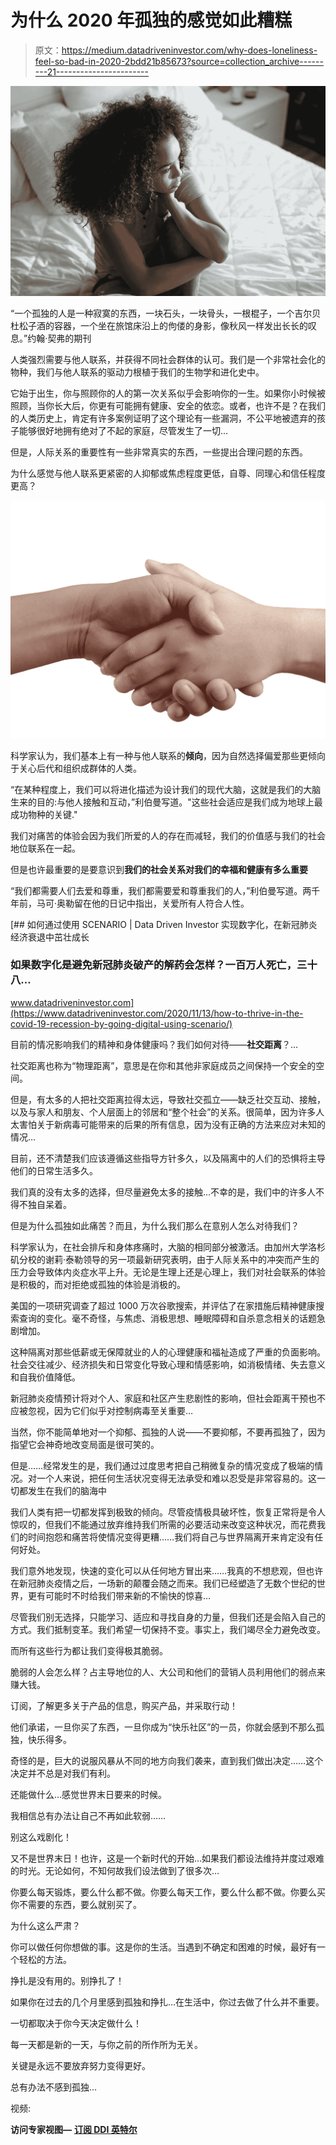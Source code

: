 # 为什么 2020 年孤独的感觉如此糟糕

> 原文：<https://medium.datadriveninvestor.com/why-does-loneliness-feel-so-bad-in-2020-2bdd21b85673?source=collection_archive---------21----------------------->

![](img/0a0d4ec979bbdb71789ebb2f21a9c6f5.png)

“一个孤独的人是一种寂寞的东西，一块石头，一块骨头，一根棍子，一个吉尔贝杜松子酒的容器，一个坐在旅馆床沿上的佝偻的身影，像秋风一样发出长长的叹息。”约翰·契弗的期刊

人类强烈需要与他人联系，并获得不同社会群体的认可。我们是一个非常社会化的物种，我们与他人联系的驱动力根植于我们的生物学和进化史中。

它始于出生，你与照顾你的人的第一次关系似乎会影响你的一生。如果你小时候被照顾，当你长大后，你更有可能拥有健康、安全的依恋。或者，也许不是？在我们的人类历史上，肯定有许多案例证明了这个理论有一些漏洞，不公平地被遗弃的孩子能够很好地拥有绝对了不起的家庭，尽管发生了一切…

但是，人际关系的重要性有一些非常真实的东西，一些提出合理问题的东西。

为什么感觉与他人联系更紧密的人抑郁或焦虑程度更低，自尊、同理心和信任程度更高？

![](img/8692883e2a90afd75d4bf0f2fa70b70b.png)

科学家认为，我们基本上有一种与他人联系的**倾向**，因为自然选择偏爱那些更倾向于关心后代和组织成群体的人类。

“在某种程度上，我们可以将进化描述为设计我们的现代大脑，这就是我们的大脑生来的目的:与他人接触和互动，”利伯曼写道。"这些社会适应是我们成为地球上最成功物种的关键."

我们对痛苦的体验会因为我们所爱的人的存在而减轻，我们的价值感与我们的社会地位联系在一起。

但是也许最重要的是要意识到**我们的社会关系对我们的幸福和健康有多么重要**

“我们都需要人们去爱和尊重，我们都需要爱和尊重我们的人，”利伯曼写道。两千年前，马可·奥勒留在他的日记中指出，关爱所有人符合人性。

[](https://www.datadriveninvestor.com/2020/11/13/how-to-thrive-in-the-covid-19-recession-by-going-digital-using-scenario/) [## 如何通过使用 SCENARIO | Data Driven Investor 实现数字化，在新冠肺炎经济衰退中茁壮成长

### 如果数字化是避免新冠肺炎破产的解药会怎样？一百万人死亡，三十八…

www.datadriveninvestor.com](https://www.datadriveninvestor.com/2020/11/13/how-to-thrive-in-the-covid-19-recession-by-going-digital-using-scenario/) 

目前的情况影响我们的精神和身体健康吗？我们如何对待——**社交距离**？…

社交距离也称为“物理距离”，意思是在你和其他非家庭成员之间保持一个安全的空间。

但是，有太多的人把社交距离拉得太远，导致社交孤立——缺乏社交互动、接触，以及与家人和朋友、个人层面上的邻居和“整个社会”的关系。很简单，因为许多人太害怕关于新病毒可能带来的后果的所有信息，因为没有正确的方法来应对未知的情况…

目前，还不清楚我们应该遵循这些指导方针多久，以及隔离中的人们的恐惧将主导他们的日常生活多久。

我们真的没有太多的选择，但尽量避免太多的接触…不幸的是，我们中的许多人不得不独自呆着。

但是为什么孤独如此痛苦？而且，为什么我们那么在意别人怎么对待我们？

科学家认为，在社会排斥和身体疼痛时，大脑的相同部分被激活。由加州大学洛杉矶分校的谢莉·泰勒领导的另一项最新研究表明，由于人际关系中的冲突而产生的压力会导致体内炎症水平上升。无论是生理上还是心理上，我们对社会联系的体验是积极的，而对拒绝或孤独的体验是消极的。

美国的一项研究调查了超过 1000 万次谷歌搜索，并评估了在家措施后精神健康搜索查询的变化。毫不奇怪，与焦虑、消极思想、睡眠障碍和自杀意念相关的话题急剧增加。

这种隔离对那些低薪或无保障就业的人的心理健康和福祉造成了严重的负面影响。社会交往减少、经济损失和日常变化导致心理和情感影响，如消极情绪、失去意义和自我价值降低。

新冠肺炎疫情预计将对个人、家庭和社区产生悲剧性的影响，但社会距离干预也不应被忽视，因为它们似乎对控制病毒至关重要…

当然，你不能简单地对一个抑郁、孤独的人说——不要抑郁，不要再孤独了，因为指望它会神奇地改变局面是很可笑的。

但是……经常发生的是，我们通过过度思考把自己稍微复杂的情况变成了极端的情况。对一个人来说，把任何生活状况变得无法承受和难以忍受是非常容易的。这一切都发生在我们的脑海中

我们人类有把一切都发挥到极致的倾向。尽管疫情极具破坏性，恢复正常将是令人惊叹的，但我们不能通过放弃维持我们所需的必要活动来改变这种状况，而花费我们的时间抱怨和痛苦将使情况变得更糟……我们将自己与世界隔离开来肯定没有任何好处。

我们意外地发现，快速的变化可以从任何地方冒出来……我真的不想悲观，但也许在新冠肺炎疫情之后，一场新的颠覆会随之而来。我们已经塑造了无数个世纪的世界，更有可能时不时给我们带来新的不愉快的惊喜…

尽管我们别无选择，只能学习、适应和寻找自身的力量，但我们还是会陷入自己的方式。我们抵制变革。我们希望一切保持不变。事实上，我们竭尽全力避免改变。

而所有这些行为都让我们变得极其脆弱。

脆弱的人会怎么样？占主导地位的人、大公司和他们的营销人员利用他们的弱点来赚大钱。

订阅，了解更多关于产品的信息，购买产品，并采取行动！

他们承诺，一旦你买了东西，一旦你成为“快乐社区”的一员，你就会感到不那么孤独，快乐得多。

奇怪的是，巨大的说服风暴从不同的地方向我们袭来，直到我们做出决定……这个决定并不总是对我们有利。

还能做什么…感觉世界末日要来的时候。

我相信总有办法让自己不再如此软弱……

别这么戏剧化！

又不是世界末日！也许，这是一个新时代的开始…如果我们都设法维持并度过艰难的时光。无论如何，不知何故我们设法做到了很多次…

你要么每天锻炼，要么什么都不做。你要么每天工作，要么什么都不做。你要么买你不需要的东西，要么就别买了。

为什么这么严肃？

你可以做任何你想做的事。这是你的生活。当遇到不确定和困难的时候，最好有一个轻松的方法。

挣扎是没有用的。别挣扎了！

如果你在过去的几个月里感到孤独和挣扎…在生活中，你过去做了什么并不重要。

一切都取决于你今天决定做什么！

每一天都是新的一天，与你之前的所作所为无关。

关键是永远不要放弃努力变得更好。

总有办法不感到孤独…

视频:

**访问专家视图—** [**订阅 DDI 英特尔**](https://datadriveninvestor.com/ddi-intel)